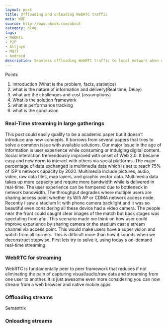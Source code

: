 ```yaml
---
layout: post
title: Offloading and onloading WebRTC traffic  
meta: WBF
source: http://www.ebook.com/about
category: blog
tags:
- WebRTC
- P2P
- Alljoyn
- MQTT
- Android
description: Seamless offloading WebRTC traffic to local network when user are in proximity and onloading back to internet when user moves out of proximity
---
```

Points

1. introduction (What is the problem, facts, statistics)
2. what is the nature of information and delivery(Real time, Delay)
3. what are the challenges and cost (assumptions)
4. What is the solution framework
5. what is performance tracking
6. what is the conclusion
### Real-Time streaming in large gatherings ###
This post could easily qualify to be a academic paper but it doesn't introduce any new concepts. It borrows from several papers that tries to solve a common issue with available solutions. Our major issue in the age of information is user experience while consuming  or indulging digital content. Social interaction tremendously improved with onset of Web 2.0. It became easy and new norm to interact with others via social platforms. The major percentage of data exchanged is multimedia data which is set to reach 75% of ISP's network capacity by 2020. Multimedia include pictures, audio, video, raw data files, map layers, and graphic vector data. Multimedia data takes up more capacity and require more bandwidth while is delivered in real-time. The user experience can be hampered due to bottleneck in network bandwidth. The throughput degrades where multiple users are sharing access point whether its Wifi AP or CDMA network access node.
Recently i saw a stadium lit with phone camera backlight and it was so beautiful even considering all these device had a video camera. The people near the front could caught clear images of the match but back stages was spectating from afar. This scenario made me think on how user could improve experience by sharing camera or the stadium cast a stream channel via access point. This would make users have a super vision and watch from all corners. This is difficult more than how it sounds when we deconstruct stepwise. First lets try to solve it, using today's on-demand real-time streaming.  


### WebRTC for streaming ###
WebRTC is fundamentally peer to peer framework that reduces if not eliminating the pain of capturing visual/audio/raw data and streaming from one user to another. It is just awesome even more considering you can now stream from a web browser and native mobile apps.  

### Offloading streams ###
Semantrix

### Onloading streams ###